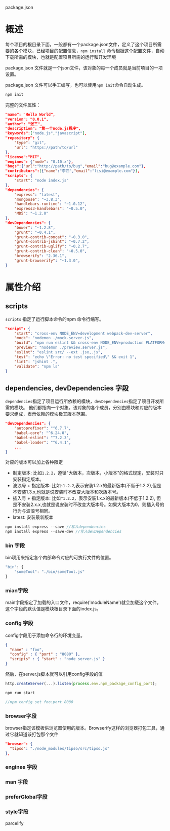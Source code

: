 package.json

# 概述

每个项目的根目录下面，一般都有一个package.json文件，定义了这个项目所需要的各个模块，已经项目的配置信息，`npm install` 命令根据这个配置文件，自动下载所需的模块，也就是配置项目所需的运行和开发环境

package.json 文件就是一个json文件，该对象的每一个成员就是当前项目的一项设置。

package.json 文件可以手工编写，也可以使用`npm init`命令自动生成。

```js
npm init
```

完整的文件属性：

```json
"name": "Hello World",
"version": "0.0.1",
"author": "张三",
"description": "第一个node.js程序",
"keywords":["node.js","javascript"],
"repository": {
	"type": "git",
	"url": "https://path/to/url"
},
"license":"MIT",
"engines": {"node": "0.10.x"},
"bugs":{"url":"http://path/to/bug","email":"bug@example.com"},
"contributors":[{"name":"李四","email":"lisi@example.com"}],
"scripts": {
	"start": "node index.js"
},
"dependencies": {
	"express": "latest",
	"mongoose": "~3.8.3",
	"handlebars-runtime": "~1.0.12",
	"express3-handlebars": "~0.5.0",
	"MD5": "~1.2.0"
},
"devDependencies": {
	"bower": "~1.2.8",
	"grunt": "~0.4.1",
	"grunt-contrib-concat": "~0.3.0",
	"grunt-contrib-jshint": "~0.7.2",
	"grunt-contrib-uglify": "~0.2.7",
	"grunt-contrib-clean": "~0.5.0",
	"browserify": "2.36.1",
	"grunt-browserify": "~1.3.0",
}
```

# 属性介绍

## scripts

`scripts` 指定了运行脚本命令的npm 命令行缩写。

```json
"script": {
	"start": "cross-env NODE_ENV=development webpack-dev-server",
    "mock": "nodemon ./mock.server.js",
    "build": "npm run eslint && cross-env NODE_ENV=production PLATFORM=web webpack --color",
    "preview": "nodemon ./preview.server.js",
    "eslint": "eslint src/ --ext .jsx,.js",
    "test": "echo \"Error: no test specified\" && exit 1",
    "lint": "jshint .",
    "validate": "npm ls"
}
```

## dependencies, devDependencies 字段

`dependencies`指定了项目运行所依赖的模块，`devDependencies`指定了项目开发所需的模块。
他们都指向一个对象。该对象的各个成员，分别由模块和对应的版本要求组成，表示依赖的模块极其版本范围。

```json
"devDependencies": {
    "autoprefixer": "^6.7.7",
    "babel-core": "^6.24.0",
    "babel-eslint": "^7.2.3",
    "babel-loader": "^6.4.1",
	...
}
```
对应的版本可以加上各种限定

- 制定版本: 比如`1.2.2`，遵循"大版本，次版本，小版本"的格式规定，安装时只安装指定版本。
- 波浪号 + 指定版本: 比如`~1.2.2`,表示安装1.2.x的最新版本(不低于1.2.2),但是不安装1.3.x,也就是说安装时不改变大版本和次版本号。
- 插入号 + 指定版本: 比如`^1.2.2`，表示安装1.x.x的最新版本(不低于1.2.2), 但是不安装2.x.x,也就是说安装时不改变大版本号。如果大版本为0，则插入号的行为与波浪号相同。
- latest: 安装最新版本

```js
npm install express --save //写入dependencies
npm install express --save-dev //写入devDependencies
```

### bin 字段

bin项用来指定各个内部命令对应的可执行文件的位置。

```js
"bin": {
	"someTool": "./bin/someTool.js"
}
```

### mian字段

main字段指定了加载的入口文件，require('moduleName')就会加载这个文件。这个字段的默认值是模块根目录下面的index.js。

### config 字段

config字段用于添加命令行的环境变量。

```json
{
  "name" : "foo",
  "config" : { "port" : "8080" },
  "scripts" : { "start" : "node server.js" }
}
```

然后，在server.js脚本就可以引用config字段的值

```js
http.createServer(...).listen(process.env.npm_package_config_port);

npm run start

//npm config set foo:port 8080
```

### browser字段

browser指定该模板供浏览器使用的版本。Browserify这样的浏览器打包工具，通过它就知道该打包那个文件

```json
"browser": {
  "tipso": "./node_modules/tipso/src/tipso.js"
},
```

### engines 字段

### man 字段

### preferGlobal字段

### style字段

parcelify
